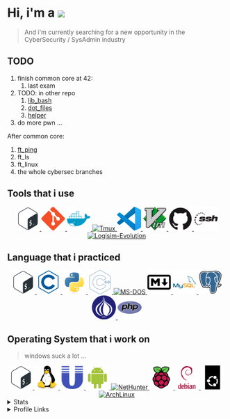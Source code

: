 # Hi, i'm a  <img align="center" src="https://readme-typing-svg.herokuapp.com?font=Fira+Code&size=35&duration=4000&pause=1000&color=008000&vCenter=true&width=435&height=50&lines=Bash+Lover+❤️;Programmer;Pentester;SysAdmin;Kernel+Builder">
> And i'm currently searching for a new opportunity in the CyberSecurity / SysAdmin industry

## TODO

1. finish common core at 42:
    1. last exam
1. TODO: in other repo
    1. [lib_bash](https://github.com/Pixailz/lib_bash)
    1. [dot_files](https://github.com/Pixailz/dot_files)
    1. [helper](https://github.com/Pixailz/helper)
1. do more pwn ...

After common core:

1. [ft_ping](https://github.com/Pixailz/ft_ping)
1. ft_ls
1. ft_linux
1. the whole cybersec branches
 

## Tools that i use

<div align="center">
  <a href="https://www.gnu.org/software/bash/">
    <img src="https://github.com/devicons/devicon/blob/master/icons/bash/bash-original.svg" title="Bash ❤️" alt="Bash ❤️" width="55" height="55">
  </a>
  <a href="https://git-scm.com/">
    <img src="https://github.com/devicons/devicon/blob/master/icons/git/git-plain.svg" title="Git" alt="Git" width="55" height="55">
  </a>
  <a href="https://www.docker.com/">
    <img src="https://github.com/devicons/devicon/blob/master/icons/docker/docker-plain.svg" title="Docker" alt="Docker" width="55" height="55"/>
  </a>
  <a href="https://github.com/tmux/tmux">
    <img src="https://github.com/tmux/tmux/blob/master/logo/tmux-logomark.svg" title="Tmux" alt="Tmux" width="55" height="55">
  </a>
  <a href="https://code.visualstudio.com/">
    <img src="https://github.com/devicons/devicon/blob/master/icons/vscode/vscode-original.svg" title="Vscode"  alt="Vscode" width="55" height="55"/>
  </a>
  <a href="https://www.vim.org/">
    <img src="https://github.com/devicons/devicon/blob/master/icons/vim/vim-original.svg" title="Vim" alt="Vim" width="55" height="55">
  </a>
  <a href="https://github.com/">
    <img src="https://github.com/devicons/devicon/blob/master/icons/github/github-original.svg" title="Github" alt="Github" width="55" height="55">
  </a>
  <a href="https://fr.wikipedia.org/wiki/Secure_Shell">
    <img src="https://github.com/devicons/devicon/blob/master/icons/ssh/ssh-original-wordmark.svg" title="SSH" alt="SSH" width="55" height="55">
  </a>
  <a href="https://github.com/logisim-evolution/logisim-evolution">
    <img src="https://github.com/logisim-evolution/logisim-evolution/blob/master/artwork/logisim-evolution-icon.svg" title="Logisim-Evolution" alt="Logisim-Evolution" width="55" height="55">
  </a>
</div>

## Language that i practiced

<div align="center">
  <a href="https://www.gnu.org/software/bash/">
    <img src="https://github.com/devicons/devicon/blob/master/icons/bash/bash-original.svg" title="Bash ❤️" alt="Bash ❤️" width="55" height="55">
  </a>
  <a href="https://en.wikipedia.org/wiki/C_(programming_language)">
    <img src="https://github.com/devicons/devicon/blob/master/icons/c/c-line.svg" title="C" alt="C" width="55" height="55">
  </a>
  <a href="https://www.python.org/">
    <img src="https://github.com/devicons/devicon/blob/master/icons/python/python-original.svg" title="Python" alt="Python" width="55" height="55">
  </a>
  <a href="https://cplusplus.com/">
    <img src="https://github.com/devicons/devicon/blob/master/icons/cplusplus/cplusplus-line.svg" title="CPP", alt="CPP" width="55" height="55">
  </a>
  <a href="https://fr.wikipedia.org/wiki/MS-DOS">
    <img src="https://github.com/Microsoft/MS-DOS/blob/master/msdos-logo.png" title="MS-DOS" alt="MS-DOS" width="55" height="55">
  </a>
  <a href="https://daringfireball.net/projects/markdown/">
    <img src="https://github.com/devicons/devicon/blob/master/icons/markdown/markdown-original.svg" title="Markdown" alt="Markdown" width="55" height="55">
  </a>
  <a href="https://www.mysql.com/">
    <img src="https://github.com/devicons/devicon/blob/master/icons/mysql/mysql-original-wordmark.svg" title="MySQL" alt="MySQL" width="55" height="55">
  </a>
  <a href="https://www.postgresql.org/">
    <img src="https://github.com/devicons/devicon/blob/master/icons/postgresql/postgresql-original.svg" title="PostgreSQL" alt="PostgreSQL" width="55" height="55">
  </a>
  <a href="https://www.perl.org/">
    <img src="https://github.com/devicons/devicon/blob/master/icons/perl/perl-original.svg" title="Perl" alt="Perl" width="55" height="55">
  </a>
  <a href="https://www.php.net/">
    <img src="https://github.com/devicons/devicon/blob/master/icons/php/php-original.svg" title="PHP" alt="PHP" width="55" height="55">
  </a>
</div>

## Operating System that i work on
> windows suck a lot ...

<div align="center">
  <a href="https://www.gnu.org/software/bash/">
    <img src="https://github.com/devicons/devicon/blob/master/icons/bash/bash-original.svg" title="Bash ❤️" alt="Bash ❤️" width="55" height="55">
  </a>
  <a href="https://www.kernel.org/">
    <img src="https://github.com/devicons/devicon/blob/master/icons/linux/linux-original.svg" title="Linux" alt="Linux" width="55" height="55">
  </a>
  <a href="https://www.opengroup.org/membership/forums/platform/unix">
    <img src="https://github.com/devicons/devicon/blob/master/icons/unix/unix-original.svg" title="Unix" alt="Unix" width="55" height="55">
  </a>
  <a href="https://www.android.com/">
    <img src="https://github.com/devicons/devicon/blob/master/icons/android/android-plain.svg" title="Android" alt="Android" width="55" height="55">
  </a>
  <a href="https://www.kali.org/get-kali/#kali-mobile">
    <img src="https://store.nethunter.com/repo/icons-640/com.offsec.nethunter.2021030200.png" title="NetHunter" alt="NetHunter" width="55" height="55">
  </a>
  <a href="https://www.raspberrypi.org/">
    <img src="https://github.com/devicons/devicon/blob/master/icons/raspberrypi/raspberrypi-original.svg" title="RaspberryPi" alt="RaspberryPi" width="55" height="55">
  </a>
  <a href="https://www.debian.org/">
    <img src="https://github.com/devicons/devicon/blob/master/icons/debian/debian-plain-wordmark.svg" title="Debian" alt="Debian" width="55" height="55">
  </a>
  <a href="https://ubuntu.com/">
    <img src="https://github.com/devicons/devicon/blob/master/icons/ubuntu/ubuntu-plain.svg" title="Ubuntu" alt="Ubuntu" width="55" height="55">
  </a>
  <a href="https://archlinux.org/">
    <img src="https://avatars.githubusercontent.com/u/4673648?s=200&v=4" title="ArchLinux" alt="ArchLinux" width="55" height="55" >
  </a>
</div>

<details>
  <summary>Stats</summary>
  <a href="http://www.github.com/Pixailz">
    <img src="https://github-readme-stats.vercel.app/api?username=Pixailz&icon_color=008000&title_color=008000&bg_color=22272e&hide_border=true&show_icons=true"/>
  </a>

  <a href="http://www.github.com/Pixailz">
    <img src="https://github-readme-streak-stats.herokuapp.com/?user=Pixailz&hide_border=true&background=22272e&ring=adbac7&fire=008000&currStreakLabel=adbac7&currStreakNum=008000&sideNums=adbac7&sideLabels=adbac7&dates=64748b"/>
  </a>

  <a href="http://www.github.com/Pixailz">
    <img src="https://github-readme-stats.vercel.app/api/top-langs?username=Pixailz&layout=compact&icon_color=008000&title_color=008000&bg_color=22272e&hide_border=true&hide=roff&card_width=500"/>
  </a>

</details>

<details>
  <summary>Profile Links</summary>
  <blockquote>
    <details>
      <summary>42</summary>
      <blockquote>
      <a href="https://profile.intra.42.fr/users/brda-sil">
        <img src="https://badgen.net/badge/Angoul%C3%AAme/brda-sil/50C878?icon=https://meta.intra.42.fr/images/42_logo.svg">
      </a>
      </blockquote>
    </details>
    <details>
      <summary>CTF</summary>
      <blockquote>

- [Try Hack Me](https://tryhackme.com/p/Pixailz) ![Profile](https://tryhackme-badges.s3.amazonaws.com/Pixailz.png)
- [Root Me](https://www.root-me.org/Pixailz)
- [PicoCTF](https://play.picoctf.org/users/Pixailz)
- [Hack The Box](https://app.hackthebox.com/profile/193910)
- [WeChall](https://www.wechall.net/profile/Pixailz)

    </details>
  </blockquote>
</details> 

